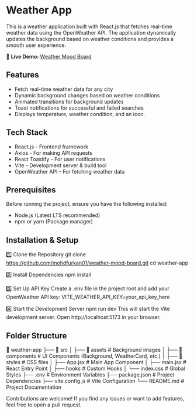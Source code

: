 # Weather App

This is a weather application built with React.js that fetches real-time weather data using the OpenWeather API. The application dynamically updates the background based on weather conditions and provides a smooth user experience.

🔗 **Live Demo:** [Weather Mood Board](https://atmosfeel.netlify.app/)

## Features

- Fetch real-time weather data for any city
- Dynamic background changes based on weather conditions
- Animated transitions for background updates
- Toast notifications for successful and failed searches
- Displays temperature, weather condition, and an icon.

## Tech Stack

- React.js - Frontend framework
- Axios - For making API requests
- React Toastify - For user notifications
- Vite - Development server & build tool
- OpenWeather API - For fetching weather data

## Prerequisites

Before running the project, ensure you have the following installed:

- Node.js (Latest LTS recommended)
- npm or yarn (Package manager)

## Installation & Setup

1️⃣ Clone the Repository
git clone https://github.com/mohdfurkan01/weather-mood-board.git
cd weather-app

2️⃣ Install Dependencies
npm install

3️⃣ Set Up API Key
Create a .env file in the project root and add your OpenWeather API key:
VITE_WEATHER_API_KEY=your_api_key_here

4️⃣ Start the Development Server
npm run dev
This will start the Vite development server. Open http://localhost:5173 in your browser.

## Folder Structure

📂 weather-app
├── 📂 src
│ ├── 📂 assets # Background images
│ ├── 📂 components # UI Components (Background, WeatherCard, etc.)
│ ├── 📂 styles # CSS files
│ ├── App.jsx # Main App Component
│ ├── main.jsx # React Entry Point
│ ├── hooks # Custom Hooks
│ └── index.css # Global Styles
├── .env # Environment Variables
├── package.json # Project Dependencies
├── vite.config.js # Vite Configuration
└── README.md # Project Documentation

Contributions are welcome! If you find any issues or want to add features, feel free to open a pull request.
